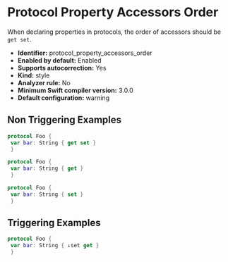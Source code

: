 # Protocol Property Accessors Order

When declaring properties in protocols, the order of accessors should be `get set`.

* **Identifier:** protocol_property_accessors_order
* **Enabled by default:** Enabled
* **Supports autocorrection:** Yes
* **Kind:** style
* **Analyzer rule:** No
* **Minimum Swift compiler version:** 3.0.0
* **Default configuration:** warning

## Non Triggering Examples

```swift
protocol Foo {
 var bar: String { get set }
 }
```

```swift
protocol Foo {
 var bar: String { get }
 }
```

```swift
protocol Foo {
 var bar: String { set }
 }
```

## Triggering Examples

```swift
protocol Foo {
 var bar: String { ↓set get }
 }
```
